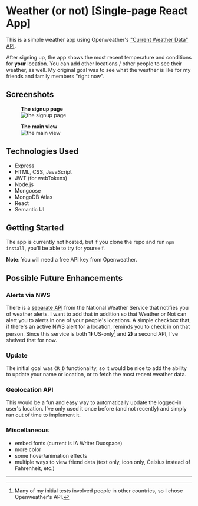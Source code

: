 # Weather (or not) [Single-page React App]
This is a simple weather app using Openweather's ["Current Weather Data" API](https://openweathermap.org/current).

After signing up, the app shows the most recent temperature and conditions for **your** location.
You can add other locations / other people to see their weather, as well. My original goal was to see what the weather is like for my friends and family members "right now". 

## Screenshots

<!-- <figure>
<figcaption>The login page</figcaption>
<img src="https://i.imgur.com/UAGkVGG.png" alt="the login page">
</figure> -->

<figure>
<figcaption><strong>The signup page</strong></figcaption>
<img src="https://i.imgur.com/alV7JP5.png" alt="the signup page">
</figure> 

<figure>
<figcaption><strong>The main view</strong></figcaption>
<img src="https://i.imgur.com/xRe9zJW.png" alt="the main view">
</figure>

## Technologies Used

- Express
- HTML, CSS, JavaScript
- JWT (for webTokens)
- Node.js
- Mongoose
- MongoDB Atlas
- React
- Semantic UI

## Getting Started

The app is currently not hosted, but if you clone the repo and run `npm install`, you'll be able to try for yourself.

**Note**: You will need a free API key from Openweather.

<!-- [Commonplace Book](https://anxious-lion-tank-top.cyclic.app/) -->

## Possible Future Enhancements
### Alerts via NWS
There is a [separate API](https://www.weather.gov/documentation/services-web-api) from the National Weather Service that notifies you of weather alerts. I want to add that in addition so that Weather or Not can alert you to alerts in one of your people's locations. A simple checkbox that, if there's an active NWS alert for a location, reminds you to check in on that person.
Since this service is both **1)** US-only[^1] and **2)** a second API, I've shelved that for now.

[^1]: Many of my initial tests involved people in other countries, so I chose Openweather's API.

### Update
The initial goal was `CR_D` functionality, so it would be nice to add the ability to update your name or location, or to fetch the most recent weather data.

### Geolocation API
This would be a fun and easy way to automatically update the logged-in user's location. I've only used it once before (and not recently) and simply ran out of time to implement it.

### Miscellaneous
- embed fonts (current is IA Writer Duospace)
- more color
- some hover/animation effects
- multiple ways to view friend data (text only, icon only, Celsius instead of Fahrenheit, etc.)

---
